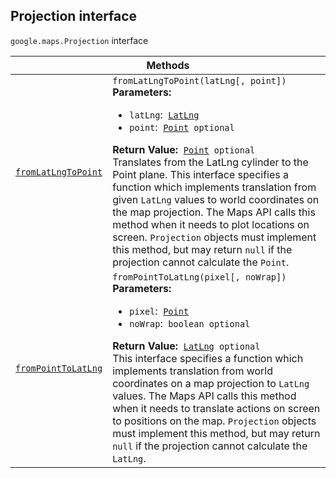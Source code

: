 
<h2 id="Projection">Projection interface</h2>
<p>
<code><span itemprop="path">google.maps</span>.<span itemprop="name">Projection</span></code>
interface
</p>
<div class="devsite-table-wrapper"><table class="methods responsive" summary="interface Projection - Methods">
<thead>
<tr><th colspan="2">Methods</th>
</tr></thead>
<tbody>
<tr id="Projection.fromLatLngToPoint">
<td itemprop="property"><code><a class="secret-link" href="#Projection.fromLatLngToPoint"><span>fromLatLngToPoint</span></a></code></td>
<td><div><code>fromLatLngToPoint(latLng[, point])</code></div>
<div class="desc"><strong>Parameters:</strong>&nbsp; <ul>
<li><code>latLng</code>:&nbsp; <code><a href="LatLng.md">LatLng</a></code></li>
<li><code>point</code>:&nbsp; <code><a href="Point.md">Point</a> <span class="optional-type-annotation">optional</span></code></li>
</ul></div>
<div class="desc"><strong>Return Value:</strong>&nbsp; <code><a href="Point.md">Point</a> <span class="optional-type-annotation">optional</span></code></div>
<div class="desc">Translates from the LatLng cylinder to the Point plane. This interface specifies a function which implements translation from given <code>LatLng</code> values to world coordinates on the map projection. The Maps API calls this method when it needs to plot locations on screen. <code>Projection</code> objects must implement this method, but may return <code>null</code> if the projection cannot calculate the <code>Point</code>.</div></td>
</tr>
<tr id="Projection.fromPointToLatLng">
<td itemprop="property"><code><a class="secret-link" href="#Projection.fromPointToLatLng"><span>fromPointToLatLng</span></a></code></td>
<td><div><code>fromPointToLatLng(pixel[, noWrap])</code></div>
<div class="desc"><strong>Parameters:</strong>&nbsp; <ul>
<li><code>pixel</code>:&nbsp; <code><a href="Point.md">Point</a></code></li>
<li><code>noWrap</code>:&nbsp; <code>boolean <span class="optional-type-annotation">optional</span></code></li>
</ul></div>
<div class="desc"><strong>Return Value:</strong>&nbsp; <code><a href="LatLng.md">LatLng</a> <span class="optional-type-annotation">optional</span></code></div>
<div class="desc">This interface specifies a function which implements translation from world coordinates on a map projection to <code>LatLng</code> values. The Maps API calls this method when it needs to translate actions on screen to positions on the map. <code>Projection</code> objects must implement this method, but may return <code>null</code> if the projection cannot calculate the <code>LatLng</code>.</div></td>
</tr>
</tbody>
</table></div>
<script src="replace_links.js"></script>
